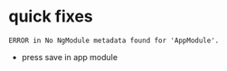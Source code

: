 # quick fixes

```
ERROR in No NgModule metadata found for 'AppModule'.
```

 - press save in app module
 